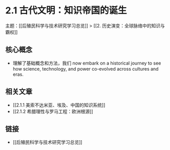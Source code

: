 # 2.1 古代文明：知识帝国的诞生

主题：[[后殖民科学与技术研究学习总览]] > [[2. 历史演变：全球脉络中的知识与霸权]]

## 核心概念

- 理解了基础概念和方法，我们 now embark on a historical journey to see how science, technology, and power co-evolved across cultures and eras.

## 相关文章

- [[2.1.1 美索不达米亚、埃及、中国的知识系统]]
- [[2.1.2 希腊理性与罗马工程：欧洲根源]]

## 链接

- [[后殖民科学与技术研究学习总览]]
